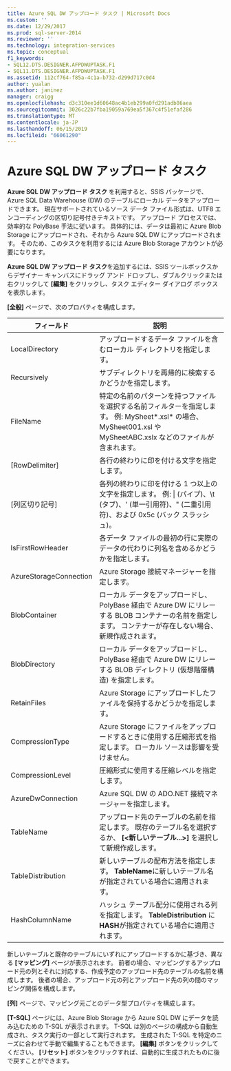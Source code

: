 ```yaml
---
title: Azure SQL DW アップロード タスク | Microsoft Docs
ms.custom: ''
ms.date: 12/29/2017
ms.prod: sql-server-2014
ms.reviewer: ''
ms.technology: integration-services
ms.topic: conceptual
f1_keywords:
- SQL12.DTS.DESIGNER.AFPDWUPTASK.F1
- SQL11.DTS.DESIGNER.AFPDWUPTASK.F1
ms.assetid: 112cf764-f85a-4c1a-b732-d299d717c0d4
author: yualan
ms.author: janinez
manager: craigg
ms.openlocfilehash: d3c310ee1d60648ac4b1eb299a0fd291adb86aea
ms.sourcegitcommit: 3026c22b7fba19059a769ea5f367c4f51efaf286
ms.translationtype: MT
ms.contentlocale: ja-JP
ms.lasthandoff: 06/15/2019
ms.locfileid: "66061290"
---
```

# <a name="azure-sql-dw-upload-task"></a>Azure SQL DW アップロード タスク
**Azure SQL DW アップロード タスク** を利用すると、SSIS パッケージで、Azure SQL Data Warehouse (DW) のテーブルにローカル データをアップロードできます。 現在サポートされているソース データ ファイル形式は、UTF8 エンコーディングの区切り記号付きテキストです。 アップロード プロセスでは、効率的な PolyBase 手法に従います。 具体的には、データは最初に Azure Blob Storage にアップロードされ、それから Azure SQL DW にアップロードされます。 そのため、このタスクを利用するには Azure Blob Storage アカウントが必要になります。

**Azure SQL DW アップロード タスク**を追加するには、SSIS ツールボックスからデザイナー キャンバスにドラッグ アンド ドロップし、ダブルクリックまたは右クリックして **[編集]** をクリックし、タスク エディター ダイアログ ボックスを表示します。

**[全般]** ページで、次のプロパティを構成します。

フィールド|説明
-----|-----------
LocalDirectory|アップロードするデータ ファイルを含むローカル ディレクトリを指定します。
Recursively|サブディレクトリを再帰的に検索するかどうかを指定します。
FileName|特定の名前のパターンを持つファイルを選択する名前フィルターを指定します。 例: MySheet\*.xsl\* の場合、MySheet001.xsl や MySheetABC.xslx などのファイルが含まれます。
[RowDelimiter]|各行の終わりに印を付ける文字を指定します。
[列区切り記号]|各列の終わりに印を付ける 1 つ以上の文字を指定します。 例: &#124; (パイプ)、\t (タブ)、' (単一引用符)、" (二重引用符)、および 0x5c (バック スラッシュ)。
IsFirstRowHeader|各データ ファイルの最初の行に実際のデータの代わりに列名を含めるかどうかを指定します。
AzureStorageConnection|Azure Storage 接続マネージャーを指定します。
BlobContainer|ローカル データをアップロードし、PolyBase 経由で Azure DW にリレーする BLOB コンテナーの名前を指定します。 コンテナーが存在しない場合、新規作成されます。
BlobDirectory|ローカル データをアップロードし、PolyBase 経由で Azure DW にリレーする BLOB ディレクトリ (仮想階層構造) を指定します。
RetainFiles|Azure Storage にアップロードしたファイルを保持するかどうかを指定します。
CompressionType|Azure Storage にファイルをアップロードするときに使用する圧縮形式を指定します。 ローカル ソースは影響を受けません。
CompressionLevel|圧縮形式に使用する圧縮レベルを指定します。
AzureDwConnection|Azure SQL DW の ADO.NET 接続マネージャーを指定します。
TableName|アップロード先のテーブルの名前を指定します。 既存のテーブル名を選択するか、 **[\<新しいテーブル...>]** を選択して新規作成します。
TableDistribution|新しいテーブルの配布方法を指定します。 **TableName**に新しいテーブル名が指定されている場合に適用されます。
HashColumnName|ハッシュ テーブル配分に使用される列を指定します。 **TableDistribution** に **HASH**が指定されている場合に適用されます。

新しいテーブルと既存のテーブルにいずれにアップロードするかに基づき、異なる **[マッピング]** ページが表示されます。 前者の場合、マッピングするアップロード元の列とそれに対応する、作成予定のアップロード先のテーブルの名前を構成します。 後者の場合、アップロード元の列とアップロード先の列の間のマッピング関係を構成します。

**[列]** ページで、マッピング元ごとのデータ型プロパティを構成します。

**[T-SQL]** ページには、Azure Blob Storage から Azure SQL DW にデータを読み込むための T-SQL が表示されます。 T-SQL は別のページの構成から自動生成され、タスク実行の一部として実行されます。 生成された T-SQL を特定のニーズに合わせて手動で編集することもできます。 **[編集]** ボタンをクリックしてください。 **[リセット]** ボタンをクリックすれば、自動的に生成されたものに後で戻すことができます。
